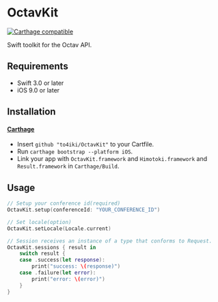 # OctavKit
[![Carthage compatible][carthage-image]][carthage-url]

Swift toolkit for the Octav API.

## Requirements
- Swift 3.0 or later
- iOS 9.0 or later

## Installation
#### [Carthage](https://github.com/Carthage/Carthage)
- Insert `github "to4iki/OctavKit"` to your Cartfile.
- Run `carthage bootstrap --platform iOS`.
- Link your app with `OctavKit.framework` and `Himotoki.framework` and `Result.framework` in `Carthage/Build`.

## Usage

```swift
// Setup your conference id(required)
OctavKit.setup(conferenceId: "YOUR_CONFERENCE_ID")

// Set locale(option)
OctavKit.setLocale(Locale.current)

// Session receives an instance of a type that conforms to Request.
OctavKit.sessions { result in
    switch result {
    case .success(let response):
        print("success: \(response)")
    case .failure(let error):
        print("error: \(error)")
    }
}
```

[carthage-url]: https://github.com/Carthage/Carthage
[carthage-image]: https://img.shields.io/badge/Carthage-compatible-4BC51D.svg?style=flat
